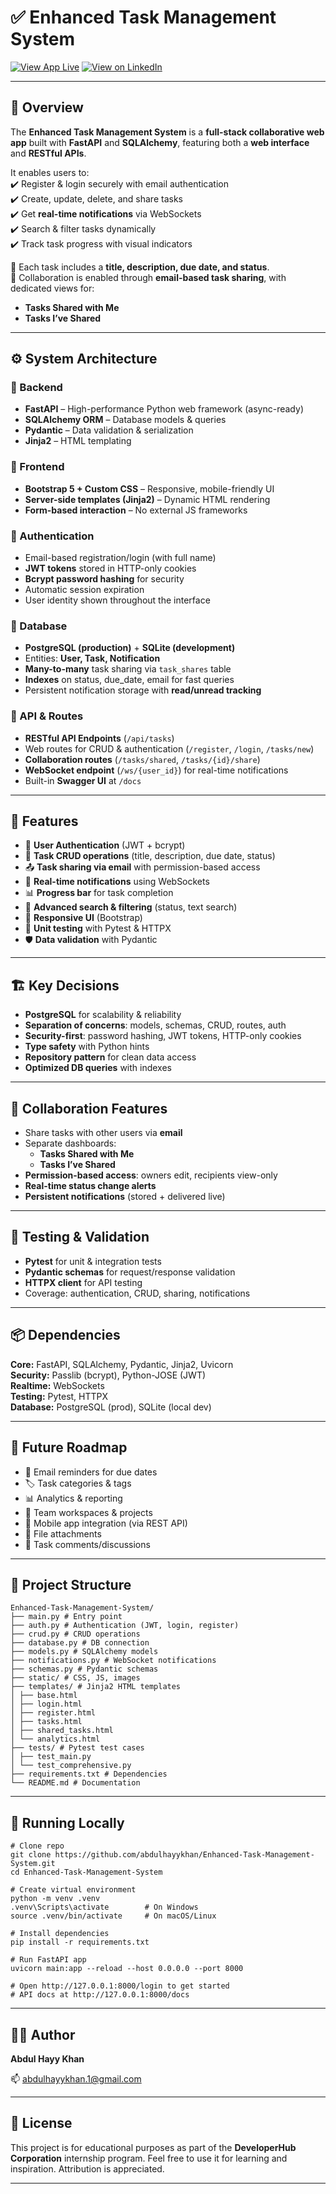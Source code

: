 # ✅ Enhanced Task Management System  

[![View App Live](https://img.shields.io/badge/🚀%20View%20App-Live-green?style=for-the-badge)](https://enhanced-task-management-system.onrender.com/login)  [![View on LinkedIn](https://img.shields.io/badge/💼%20View%20Post-LinkedIn-blue?style=for-the-badge&logo=linkedin)](https://www.linkedin.com/in/abdul-hayy-khan/)  

---

## 📌 Overview  

The **Enhanced Task Management System** is a **full-stack collaborative web app** built with **FastAPI** and **SQLAlchemy**, featuring both a **web interface** and **RESTful APIs**.  

It enables users to:  
✔️ Register & login securely with email authentication  
✔️ Create, update, delete, and share tasks  
✔️ Get **real-time notifications** via WebSockets  
✔️ Search & filter tasks dynamically  
✔️ Track task progress with visual indicators  

🔹 Each task includes a **title, description, due date, and status**.  
🔹 Collaboration is enabled through **email-based task sharing**, with dedicated views for:  
- **Tasks Shared with Me**  
- **Tasks I’ve Shared**  

---

## ⚙️ System Architecture  

### 🔹 Backend  
- **FastAPI** – High-performance Python web framework (async-ready)  
- **SQLAlchemy ORM** – Database models & queries  
- **Pydantic** – Data validation & serialization  
- **Jinja2** – HTML templating  

### 🔹 Frontend  
- **Bootstrap 5 + Custom CSS** – Responsive, mobile-friendly UI  
- **Server-side templates (Jinja2)** – Dynamic HTML rendering  
- **Form-based interaction** – No external JS frameworks  

### 🔹 Authentication  
- Email-based registration/login (with full name)  
- **JWT tokens** stored in HTTP-only cookies  
- **Bcrypt password hashing** for security  
- Automatic session expiration  
- User identity shown throughout the interface  

### 🔹 Database  
- **PostgreSQL (production)** + **SQLite (development)**  
- Entities: **User, Task, Notification**  
- **Many-to-many** task sharing via `task_shares` table  
- **Indexes** on status, due_date, email for fast queries  
- Persistent notification storage with **read/unread tracking**  

### 🔹 API & Routes  
- **RESTful API Endpoints** (`/api/tasks`)  
- Web routes for CRUD & authentication (`/register`, `/login`, `/tasks/new`)  
- **Collaboration routes** (`/tasks/shared`, `/tasks/{id}/share`)  
- **WebSocket endpoint** (`/ws/{user_id}`) for real-time notifications  
- Built-in **Swagger UI** at `/docs`  

---

## 🌟 Features  

- 👤 **User Authentication** (JWT + bcrypt)  
- 📝 **Task CRUD operations** (title, description, due date, status)  
- 📤 **Task sharing via email** with permission-based access  
- 🔔 **Real-time notifications** using WebSockets  
- 📊 **Progress bar** for task completion  
- 🔎 **Advanced search & filtering** (status, text search)  
- 📱 **Responsive UI** (Bootstrap)  
- 🧪 **Unit testing** with Pytest & HTTPX  
- 🛡 **Data validation** with Pydantic  

---

## 🏗 Key Decisions  

- **PostgreSQL** for scalability & reliability  
- **Separation of concerns**: models, schemas, CRUD, routes, auth  
- **Security-first**: password hashing, JWT tokens, HTTP-only cookies  
- **Type safety** with Python hints  
- **Repository pattern** for clean data access  
- **Optimized DB queries** with indexes  

---

## 🤝 Collaboration Features  

- Share tasks with other users via **email**  
- Separate dashboards:  
  - **Tasks Shared with Me**  
  - **Tasks I’ve Shared**  
- **Permission-based access**: owners edit, recipients view-only  
- **Real-time status change alerts**  
- **Persistent notifications** (stored + delivered live)  

---

## 🧪 Testing & Validation  

- **Pytest** for unit & integration tests  
- **Pydantic schemas** for request/response validation  
- **HTTPX client** for API testing  
- Coverage: authentication, CRUD, sharing, notifications  

---

## 📦 Dependencies  

**Core:** FastAPI, SQLAlchemy, Pydantic, Jinja2, Uvicorn  
**Security:** Passlib (bcrypt), Python-JOSE (JWT)  
**Realtime:** WebSockets  
**Testing:** Pytest, HTTPX  
**Database:** PostgreSQL (prod), SQLite (local dev)  

---

## 🔮 Future Roadmap  

- 📧 Email reminders for due dates  
- 🏷 Task categories & tags  
- 📊 Analytics & reporting  
- 👥 Team workspaces & projects  
- 📱 Mobile app integration (via REST API)  
- 📎 File attachments  
- 💬 Task comments/discussions  

---

## 📂 Project Structure  

```
Enhanced-Task-Management-System/
├── main.py # Entry point
├── auth.py # Authentication (JWT, login, register)
├── crud.py # CRUD operations
├── database.py # DB connection
├── models.py # SQLAlchemy models
├── notifications.py # WebSocket notifications
├── schemas.py # Pydantic schemas
├── static/ # CSS, JS, images
├── templates/ # Jinja2 HTML templates
│ ├── base.html
│ ├── login.html
│ ├── register.html
│ ├── tasks.html
│ ├── shared_tasks.html
│ └── analytics.html
├── tests/ # Pytest test cases
│ ├── test_main.py
│ └── test_comprehensive.py
├── requirements.txt # Dependencies
└── README.md # Documentation
```

---

## 🚀 Running Locally
```
# Clone repo
git clone https://github.com/abdulhayykhan/Enhanced-Task-Management-System.git
cd Enhanced-Task-Management-System

# Create virtual environment
python -m venv .venv
.venv\Scripts\activate        # On Windows
source .venv/bin/activate     # On macOS/Linux

# Install dependencies
pip install -r requirements.txt

# Run FastAPI app
uvicorn main:app --reload --host 0.0.0.0 --port 8000

# Open http://127.0.0.1:8000/login to get started
# API docs at http://127.0.0.1:8000/docs
```

---

## 🙋‍♂️ Author

**Abdul Hayy Khan**

📫 abdulhayykhan.1@gmail.com

---

## 📌 License

This project is for educational purposes as part of the **DeveloperHub Corporation** internship program. Feel free to use it for learning and inspiration. Attribution is appreciated.

---
